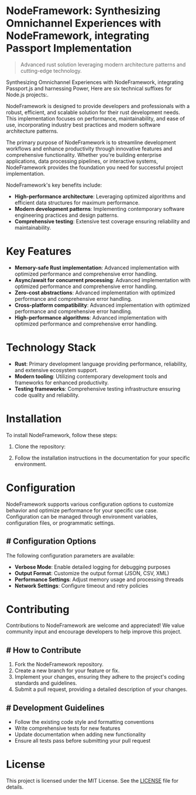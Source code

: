 <!-- fallback_NodeFramework_20251020003309_30400 -->

# NodeFramework: Synthesizing Omnichannel Experiences with NodeFramework, integrating Passport Implementation
> Advanced rust solution leveraging modern architecture patterns and cutting-edge technology.

Synthesizing Omnichannel Experiences with NodeFramework, integrating Passport.js and harnessing Power, Here are six technical suffixes for Node.js projects:.

NodeFramework is designed to provide developers and professionals with a robust, efficient, and scalable solution for their rust development needs. This implementation focuses on performance, maintainability, and ease of use, incorporating industry best practices and modern software architecture patterns.

The primary purpose of NodeFramework is to streamline development workflows and enhance productivity through innovative features and comprehensive functionality. Whether you're building enterprise applications, data processing pipelines, or interactive systems, NodeFramework provides the foundation you need for successful project implementation.

NodeFramework's key benefits include:

* **High-performance architecture**: Leveraging optimized algorithms and efficient data structures for maximum performance.
* **Modern development patterns**: Implementing contemporary software engineering practices and design patterns.
* **Comprehensive testing**: Extensive test coverage ensuring reliability and maintainability.

# Key Features

* **Memory-safe Rust implementation**: Advanced implementation with optimized performance and comprehensive error handling.
* **Async/await for concurrent processing**: Advanced implementation with optimized performance and comprehensive error handling.
* **Zero-cost abstractions**: Advanced implementation with optimized performance and comprehensive error handling.
* **Cross-platform compatibility**: Advanced implementation with optimized performance and comprehensive error handling.
* **High-performance algorithms**: Advanced implementation with optimized performance and comprehensive error handling.

# Technology Stack

* **Rust**: Primary development language providing performance, reliability, and extensive ecosystem support.
* **Modern tooling**: Utilizing contemporary development tools and frameworks for enhanced productivity.
* **Testing frameworks**: Comprehensive testing infrastructure ensuring code quality and reliability.

# Installation

To install NodeFramework, follow these steps:

1. Clone the repository:


2. Follow the installation instructions in the documentation for your specific environment.

# Configuration

NodeFramework supports various configuration options to customize behavior and optimize performance for your specific use case. Configuration can be managed through environment variables, configuration files, or programmatic settings.

## # Configuration Options

The following configuration parameters are available:

* **Verbose Mode**: Enable detailed logging for debugging purposes
* **Output Format**: Customize the output format (JSON, CSV, XML)
* **Performance Settings**: Adjust memory usage and processing threads
* **Network Settings**: Configure timeout and retry policies

# Contributing

Contributions to NodeFramework are welcome and appreciated! We value community input and encourage developers to help improve this project.

## # How to Contribute

1. Fork the NodeFramework repository.
2. Create a new branch for your feature or fix.
3. Implement your changes, ensuring they adhere to the project's coding standards and guidelines.
4. Submit a pull request, providing a detailed description of your changes.

## # Development Guidelines

* Follow the existing code style and formatting conventions
* Write comprehensive tests for new features
* Update documentation when adding new functionality
* Ensure all tests pass before submitting your pull request

# License

This project is licensed under the MIT License. See the [LICENSE](https://github.com/xxxPOUPOUxxx/NodeFramework/blob/main/LICENSE) file for details.
